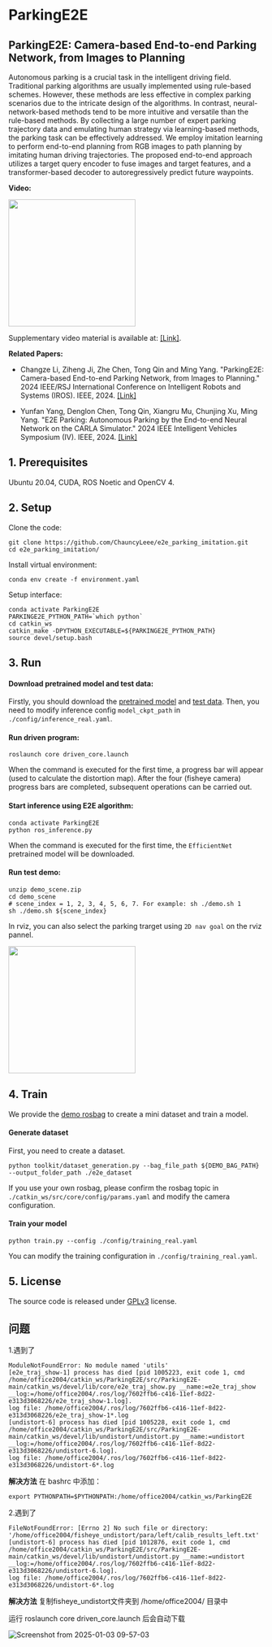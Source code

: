 # ParkingE2E

## ParkingE2E: Camera-based End-to-end Parking Network, from Images to Planning
Autonomous parking is a crucial task in the intelligent driving field.
Traditional parking algorithms are usually implemented using rule-based schemes.
However, these methods are less effective in complex parking scenarios due to the intricate design of the algorithms.
In contrast, neural-network-based methods tend to be more intuitive and versatile than the rule-based methods.
By collecting a large number of expert parking trajectory data and emulating human strategy via learning-based methods, the parking task can be effectively addressed.
We employ imitation learning to perform end-to-end planning from RGB images to path planning by imitating human driving trajectories.
The proposed end-to-end approach utilizes a target query encoder to fuse images and target features, and a transformer-based decoder to autoregressively predict future waypoints.

**Video:**

<img src="resource/video_show.gif" height="250">

Supplementary video material is available at: [\[Link\]](https://youtu.be/urOEHJH1TBQ).

**Related Papers:**

- Changze Li, Ziheng Ji, Zhe Chen, Tong Qin and Ming Yang. "ParkingE2E: Camera-based End-to-end Parking Network, from Images to Planning." 2024 IEEE/RSJ International Conference on Intelligent Robots and Systems (IROS). IEEE, 2024. [\[Link\]](https://arxiv.org/pdf/2408.02061)

- Yunfan Yang, Denglon Chen, Tong Qin, Xiangru Mu, Chunjing Xu, Ming Yang. "E2E Parking: Autonomous Parking by the End-to-end Neural Network on the CARLA Simulator." 2024 IEEE Intelligent Vehicles Symposium (IV). IEEE, 2024. [\[Link\]](https://ieeexplore.ieee.org/abstract/document/10588551)


## 1. Prerequisites
Ubuntu 20.04, CUDA, ROS Noetic and OpenCV 4.


## 2. Setup
Clone the code:
```Shell
git clone https://github.com/ChauncyLeee/e2e_parking_imitation.git
cd e2e_parking_imitation/
```

Install virtual environment:
```Shell
conda env create -f environment.yaml
```

Setup interface:
```shell
conda activate ParkingE2E
PARKINGE2E_PYTHON_PATH=`which python`
cd catkin_ws
catkin_make -DPYTHON_EXECUTABLE=${PARKINGE2E_PYTHON_PATH}
source devel/setup.bash
```


## 3. Run

#### Download pretrained model and test data:
Firstly, you should download the [pretrained model](https://drive.google.com/file/d/1rZ4cmgXOUFgJDLFdnvAI6voU9ZkhsmYV/view?usp=drive_link) and [test data](https://drive.google.com/file/d/11kA-srYa6S30OqyCdyg3jGNZxBMsUHYC/view?usp=drive_link). Then, you need to modify inference config `model_ckpt_path` in `./config/inference_real.yaml`.

#### Run driven program:
```Shell
roslaunch core driven_core.launch
```

When the command is executed for the first time, a progress bar will appear (used to calculate the distortion map). After the four (fisheye camera) progress bars are completed, subsequent operations can be carried out.

#### Start inference using E2E algorithm:
```shell
conda activate ParkingE2E
python ros_inference.py
```
When the command is executed for the first time, the `EfficientNet` pretrained model will be downloaded.

#### Run test demo:
```shell
unzip demo_scene.zip
cd demo_scene
# scene_index = 1, 2, 3, 4, 5, 6, 7. For example: sh ./demo.sh 1
sh ./demo.sh ${scene_index}
```

In rviz, you can also select the parking trarget using `2D nav goal` on the rviz pannel.

<img src="resource/demo.gif" height="250">

## 4. Train
We provide the [demo rosbag](https://drive.google.com/file/d/1jIG1iRMeW9XXdWP7eEJKnZP1gC0xvG7o/view?usp=drive_link) to create a mini dataset and train a model.
#### Generate dataset
First, you need to create a dataset.
```
python toolkit/dataset_generation.py --bag_file_path ${DEMO_BAG_PATH} --output_folder_path ./e2e_dataset
```
If you use your own rosbag, please confirm the rosbag topic in `./catkin_ws/src/core/config/params.yaml` and modify the camera configuration.

#### Train your model
```Shell
python train.py --config ./config/training_real.yaml
```
You can modify the training configuration in `./config/training_real.yaml`.


## 5. License
The source code is released under [GPLv3](http://www.gnu.org/licenses/) license.


## 问题

1.遇到了
```
ModuleNotFoundError: No module named 'utils'
[e2e_traj_show-1] process has died [pid 1005223, exit code 1, cmd /home/office2004/catkin_ws/ParkingE2E/src/ParkingE2E-main/catkin_ws/devel/lib/core/e2e_traj_show.py __name:=e2e_traj_show __log:=/home/office2004/.ros/log/7602ffb6-c416-11ef-8d22-e313d3068226/e2e_traj_show-1.log].
log file: /home/office2004/.ros/log/7602ffb6-c416-11ef-8d22-e313d3068226/e2e_traj_show-1*.log
[undistort-6] process has died [pid 1005228, exit code 1, cmd /home/office2004/catkin_ws/ParkingE2E/src/ParkingE2E-main/catkin_ws/devel/lib/undistort/undistort.py __name:=undistort __log:=/home/office2004/.ros/log/7602ffb6-c416-11ef-8d22-e313d3068226/undistort-6.log].
log file: /home/office2004/.ros/log/7602ffb6-c416-11ef-8d22-e313d3068226/undistort-6*.log
```

**解决方法**
在 bashrc 中添加：

```
export PYTHONPATH=$PYTHONPATH:/home/office2004/catkin_ws/ParkingE2E
```



2.遇到了
```
FileNotFoundError: [Errno 2] No such file or directory: '/home/office2004/fisheye_undistort/para/left/calib_results_left.txt'
[undistort-6] process has died [pid 1012876, exit code 1, cmd /home/office2004/catkin_ws/ParkingE2E/src/ParkingE2E-main/catkin_ws/devel/lib/undistort/undistort.py __name:=undistort __log:=/home/office2004/.ros/log/7602ffb6-c416-11ef-8d22-e313d3068226/undistort-6.log].
log file: /home/office2004/.ros/log/7602ffb6-c416-11ef-8d22-e313d3068226/undistort-6*.log
```
**解决方法**
复制fisheye_undistort文件夹到 /home/office2004/ 目录中

运行 roslaunch core driven_core.launch 后会自动下载

![Screenshot from 2025-01-03 09-57-03](https://github.com/user-attachments/assets/dae8abbe-92a6-456c-b38a-24329d8d7348)
